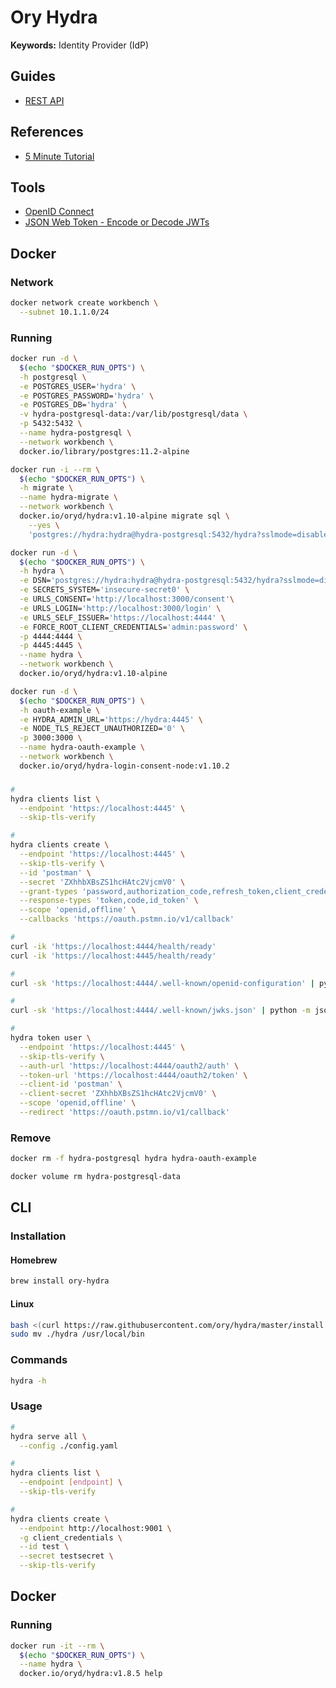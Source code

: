 # Ory Hydra

<!--
https://www.youtube.com/watch?v=996OiexHze0&feature=emb_title
https://medium.com/@eileen.code4fun/use-the-source-ory-hydra-bd5c460a2f37
https://github.com/ory/hydra
https://www.ory.sh/docs/next/hydra/5min-tutorial

https://github.com/kyma-project/kyma/blob/main/tests/perf/components/ory/ory.js

https://yusufs.medium.com/practical-example-of-implementing-oauth-2-0-using-ory-hydra-fbaa2765d94f
-->

**Keywords:** Identity Provider (IdP)

## Guides

- [REST API](https://www.ory.sh/hydra/docs/reference/api/)

## References

- [5 Minute Tutorial](https://www.ory.sh/hydra/docs/5min-tutorial/)

## Tools

- [OpenID Connect <debugger/>](https://oidcdebugger.com/)
- [JSON Web Token - Encode or Decode JWTs](https://jsonwebtoken.io/)

## Docker

### Network

```sh
docker network create workbench \
  --subnet 10.1.1.0/24
```

### Running

```sh
docker run -d \
  $(echo "$DOCKER_RUN_OPTS") \
  -h postgresql \
  -e POSTGRES_USER='hydra' \
  -e POSTGRES_PASSWORD='hydra' \
  -e POSTGRES_DB='hydra' \
  -v hydra-postgresql-data:/var/lib/postgresql/data \
  -p 5432:5432 \
  --name hydra-postgresql \
  --network workbench \
  docker.io/library/postgres:11.2-alpine
```

```sh
docker run -i --rm \
  $(echo "$DOCKER_RUN_OPTS") \
  -h migrate \
  --name hydra-migrate \
  --network workbench \
  docker.io/oryd/hydra:v1.10-alpine migrate sql \
    --yes \
    'postgres://hydra:hydra@hydra-postgresql:5432/hydra?sslmode=disable'
```

```sh
docker run -d \
  $(echo "$DOCKER_RUN_OPTS") \
  -h hydra \
  -e DSN='postgres://hydra:hydra@hydra-postgresql:5432/hydra?sslmode=disable' \
  -e SECRETS_SYSTEM='insecure-secret0' \
  -e URLS_CONSENT='http://localhost:3000/consent'\
  -e URLS_LOGIN='http://localhost:3000/login' \
  -e URLS_SELF_ISSUER='https://localhost:4444' \
  -e FORCE_ROOT_CLIENT_CREDENTIALS='admin:password' \
  -p 4444:4444 \
  -p 4445:4445 \
  --name hydra \
  --network workbench \
  docker.io/oryd/hydra:v1.10-alpine
```

```sh
docker run -d \
  $(echo "$DOCKER_RUN_OPTS") \
  -h oauth-example \
  -e HYDRA_ADMIN_URL='https://hydra:4445' \
  -e NODE_TLS_REJECT_UNAUTHORIZED='0' \
  -p 3000:3000 \
  --name hydra-oauth-example \
  --network workbench \
  docker.io/oryd/hydra-login-consent-node:v1.10.2
```

###

```sh
#
hydra clients list \
  --endpoint 'https://localhost:4445' \
  --skip-tls-verify

#
hydra clients create \
  --endpoint 'https://localhost:4445' \
  --skip-tls-verify \
  --id 'postman' \
  --secret 'ZXhhbXBsZS1hcHAtc2VjcmV0' \
  --grant-types 'password,authorization_code,refresh_token,client_credentials,implicit' \
  --response-types 'token,code,id_token' \
  --scope 'openid,offline' \
  --callbacks 'https://oauth.pstmn.io/v1/callback'
```

```sh
#
curl -ik 'https://localhost:4444/health/ready'
curl -ik 'https://localhost:4445/health/ready'

#
curl -sk 'https://localhost:4444/.well-known/openid-configuration' | python -m json.tool

#
curl -sk 'https://localhost:4444/.well-known/jwks.json' | python -m json.tool

#
hydra token user \
  --endpoint 'https://localhost:4445' \
  --skip-tls-verify \
  --auth-url 'https://localhost:4444/oauth2/auth' \
  --token-url 'https://localhost:4444/oauth2/token' \
  --client-id 'postman' \
  --client-secret 'ZXhhbXBsZS1hcHAtc2VjcmV0' \
  --scope 'openid,offline' \
  --redirect 'https://oauth.pstmn.io/v1/callback'
```

<!-- #
export ORY_HYDRA_ACCESS_TOKEN=$(curl -sk \
  -H 'Content-Type: application/x-www-form-urlencoded' \
  -u 'admin:password' \
  -d 'grant_type=client_credentials' \
  -d 'scope=hydra' \
  -d 'client_id=postman' \
  -d 'client_secret=ZXhhbXBsZS1hcHAtc2VjcmV0' \
  -X POST \
  'https://localhost:4444/oauth2/token' | \
    jq -r '.access_token' \
)

#
curl \
  -s \
  -H "Authorization: Bearer ${ORY_HYDRA_ACCESS_TOKEN}" \
  'https://localhost:4444/userinfo' | \
    jq . -->

### Remove

```sh
docker rm -f hydra-postgresql hydra hydra-oauth-example

docker volume rm hydra-postgresql-data
```

## CLI

### Installation

#### Homebrew

```sh
brew install ory-hydra
```

#### Linux

```sh
bash <(curl https://raw.githubusercontent.com/ory/hydra/master/install.sh) -b ./ 1.4.8
sudo mv ./hydra /usr/local/bin
```

### Commands

```sh
hydra -h
```

### Usage

```sh
#
hydra serve all \
  --config ./config.yaml

#
hydra clients list \
  --endpoint [endpoint] \
  --skip-tls-verify

#
hydra clients create \
  --endpoint http://localhost:9001 \
  -g client_credentials \
  --id test \
  --secret testsecret \
  --skip-tls-verify
```

## Docker

### Running

```sh
docker run -it --rm \
  $(echo "$DOCKER_RUN_OPTS") \
  --name hydra \
  docker.io/oryd/hydra:v1.8.5 help
```
